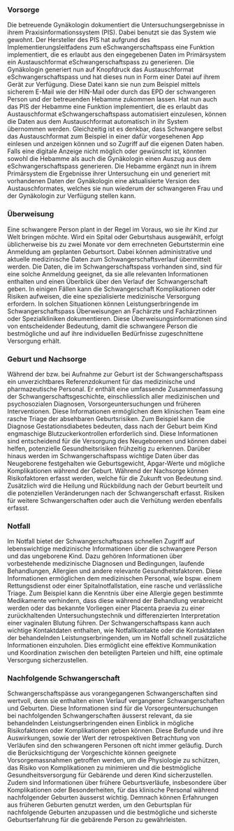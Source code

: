 ### Vorsorge
Die betreuende Gynäkologin dokumentiert die Untersuchungsergebnisse in ihrem Praxisinformationssystem (PIS). Dabei benutzt sie das System wie gewohnt. Der Hersteller des PIS hat aufgrund des Implementierungsleitfadens zum eSchwangerschaftspass eine Funktion implementiert, die es erlaubt aus den eingegebenen Daten im Primärsystem ein Austauschformat eSchwangerschaftspass zu generieren. Die Gynäkologin generiert nun auf 
Knopfdruck das Austauschformat eSchwangerschaftspass und hat dieses nun in Form einer Datei auf ihrem Gerät zur Verfügung. Diese Datei kann sie nun zum Beispiel mittels sicherem E-Mail wie der HIN-Mail oder durch 
das EPD der schwangeren Person und der betreuenden Hebamme zukommen lassen. Hat nun auch das PIS der Hebamme eine Funktion implementiert, die es erlaubt das Austauschformat eSchwangerschaftspass automatisiert einzulesen, können die Daten aus dem Austauschformat automatisch in ihr System übernommen werden. Gleichzeitig ist es denkbar, dass Schwangere selbst das Austauschformat zum Beispiel in einer dafür vorgesehenen App einlesen und anzeigen können und so Zugriff auf die eigenen Daten haben. Falls eine digitale Anzeige nicht möglich oder gewünscht ist, könnten sowohl die Hebamme als auch die Gynäkologin einen Auszug aus 
dem eSchwangerschaftspass generieren. Die Hebamme ergänzt nun in ihrem Primärsystem die Ergebnisse ihrer Untersuchung ein und generiert mit vorhandenen Daten der Gynäkologin eine aktualisierte Version des Austauschformates, welches sie nun wiederum der schwangeren Frau und der Gynäkologin zur Verfügung stellen kann.

### Überweisung
Eine schwangere Person plant in der Regel im Voraus, wo sie ihr Kind zur Welt bringen möchte. Wird ein Spital oder Geburtshaus ausgewählt, erfolgt üblicherweise bis zu zwei Monate vor dem errechneten Geburtstermin eine 
Anmeldung am geplanten Geburtsort. Dabei können administrative und aktuelle medizinische Daten zum Schwangerschaftsverlauf übermittelt werden. Die Daten, die im Schwangerschaftspass vorhanden sind, sind für eine solche Anmeldung geeignet, da sie alle relevanten Informationen enthalten
und einen Überblick über den Verlauf der Schwangerschaft geben.
In einigen Fällen kann die Schwangerschaft Komplikationen oder Risiken aufweisen, die eine spezialisierte medizinische Versorgung erfordern. In solchen Situationen können Leistungserbringende im Schwangerschaftspass Überweisungen an Fachärzte und Fachärztinnen oder Spezialkliniken dokumentieren. Diese Überweisungsinformationen sind von entscheidender Bedeutung, damit die schwangere Person die bestmögliche
und auf ihre individuellen Bedürfnisse zugeschnittene Versorgung erhält.

### Geburt und Nachsorge
Während der bzw. bei Aufnahme zur Geburt ist der Schwangerschaftspass ein unverzichtbares Referenzdokument für das medizinische und pharmazeutische Personal. Er enthält eine umfassende Zusammenfassung der Schwangerschaftsgeschichte, einschliesslich aller medizinischen und psychosozialen Diagnosen, Vorsorgeuntersuchungen und früheren Interventionen. Diese Informationen ermöglichen dem klinischen Team eine rasche Triage der absehbaren Geburtsrisiken. Zum Beispiel kann die Diagnose Gestationsdiabetes bedeuten, dass nach der Geburt beim Kind engmaschige Blutzuckerkontrollen erforderlich sind. Diese Informationen sind entscheidend für die Versorgung des Neugeborenen und können dabei helfen, potenzielle Gesundheitsrisiken frühzeitig zu erkennen. Darüber hinaus werden im Schwangerschaftspass wichtige Daten über das Neugeborene festgehalten wie Geburtsgewicht, Apgar-Werte und mögliche Komplikationen 
während der Geburt.
Während der Nachsorge können Risikofaktoren erfasst werden, welche für 
die Zukunft von Bedeutung sind. Zusätzlich wird die Heilung und Rückbildung nach der Geburt beurteilt und die potenziellen Veränderungen nach der Schwangerschaft erfasst. Risiken für weitere Schwangerschaften oder 
auch die Verhütung werden ebenfalls erfasst.

### Notfall
Im Notfall bietet der Schwangerschaftspass schnellen Zugriff auf lebenswichtige medizinische Informationen über die schwangere Person und das ungeborene Kind. Dazu gehören Informationen über vorbestehende medizinische Diagnosen und Bedingungen, laufende Behandlungen, Allergien und andere relevante Gesundheitsfaktoren. Diese Informationen ermöglichen dem medizinischen Personal, wie bspw. einem Rettungsdienst oder einer Spitalnotfallstation, eine rasche und verlässliche Triage. Zum Beispiel kann die Kenntnis über eine Allergie gegen bestimmte Medikamente verhindern, dass diese während der Behandlung verabreicht werden oder das 
bekannte Vorliegen einer Placenta praevia zu einer zurückhaltenden Untersuchungstechnik und differenzierten Interpretation einer vaginalen Blutung führen. Der Schwangerschaftspass kann auch wichtige Kontaktdaten enthalten, wie Notfallkontakte oder die Kontaktdaten der behandelnden Leistungserbringenden, um im Notfall schnell zusätzliche Informationen einzuholen. Dies ermöglicht eine effektive Kommunikation und Koordination zwischen den beteiligten Parteien und hilft, eine optimale Versorgung sicherzustellen.

### Nachfolgende Schwangerschaft
Schwangerschaftspässe aus vorangegangenen Schwangerschaften sind wertvoll, denn sie enthalten einen Verlauf vergangener Schwangerschaften und Geburten. Diese Informationen sind für die Vorsorgeuntersuchungen 
bei nachfolgenden Schwangerschaften äusserst relevant, da sie behandelnden Leistungserbringenden einen Einblick in mögliche Risikofaktoren oder Komplikationen geben können. Diese Befunde und ihre Auswirkungen, sowie der Wert der retrospektiven Betrachtung von Verläufen sind den schwangeren Personen oft nicht immer geläufig. Durch die Berücksichtigung der Vorgeschichte können geeignete Vorsorgemassnahmen getroffen werden, um die Physiologie zu schützen, das Risiko von Komplikationen zu minimieren und die bestmögliche Gesundheitsversorgung für Gebärende und deren Kind sicherzustellen. Zudem sind Informationen über frühere Geburtsverläufe, insbesondere über Komplikationen oder Besonderheiten, für das klinische Personal während nachfolgender Geburten äusserst wichtig. Demnach können Erfahrungen aus früheren Geburten genutzt werden, um den Geburtsplan für nachfolgende Geburten anzupassen und die bestmögliche und sicherste Geburtserfahrung für die gebärende Person zu gewährleisten.
